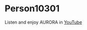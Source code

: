<html lang="ru">
<head>
  <meta charset="UTF-8">
  <title>Person10301</title>
  <link rel="stylesheet" href="css/style.css">
<link rel="stylesheet" href="https://cdnjs.cloudflare.com/ajax/libs/font-awesome/6.4.2/css/all.min.css">
</head>
<body>
  <div class="content">
    <h1>Person10301</h1>
    <p>Listen and enjoy AURORA in <a href="https://youtube.com/@auroramusic" class="link">YouTube</a>
    </p>
  </div>
  <div class="content">
    <title>Telegram/VK/4PDA/GitHub<title>
    <p>Username: @person10301
    </p>
  </div>
  <div class="ecology-message">
    <p><a href="https://news.mongabay.com/" class="link">Please, don't forget about Ecology🌍</a></p>
  </div>
</body>
</html>

